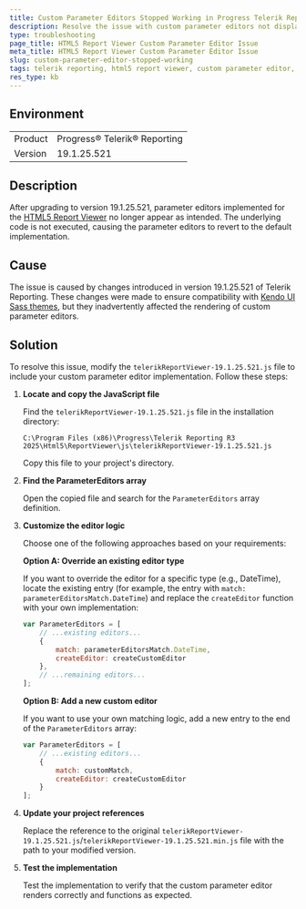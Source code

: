 ```yaml
---
title: Custom Parameter Editors Stopped Working in Progress Telerik Reporting Version 19.1.25.521
description: Resolve the issue with custom parameter editors not displaying in Telerik HTML5 Report Viewer version 19.1.25.521.
type: troubleshooting
page_title: HTML5 Report Viewer Custom Parameter Editor Issue
meta_title: HTML5 Report Viewer Custom Parameter Editor Issue
slug: custom-parameter-editor-stopped-working
tags: telerik reporting, html5 report viewer, custom parameter editor, parameter editors, javascript
res_type: kb
---
```


## Environment

<table>
<tbody>
<tr>
<td>Product</td>
<td>Progress® Telerik® Reporting</td>
</tr>
<tr>
<td>Version</td>
<td>19.1.25.521</td>
</tr>
</tbody>
</table>

## Description

After upgrading to version 19.1.25.521, parameter editors implemented for the [HTML5 Report Viewer](https://docs.telerik.com/reporting/html5-report-viewer) no longer appear as intended. The underlying code is not executed, causing the parameter editors to revert to the default implementation.

## Cause

The issue is caused by changes introduced in version 19.1.25.521 of Telerik Reporting. These changes were made to ensure compatibility with [Kendo UI Sass themes](https://www.telerik.com/kendo-jquery-ui/documentation/styles-and-layout/sass-themes/overview), but they inadvertently affected the rendering of custom parameter editors.

## Solution

To resolve this issue, modify the `telerikReportViewer-19.1.25.521.js` file to include your custom parameter editor implementation. Follow these steps:

1. **Locate and copy the JavaScript file**

   Find the `telerikReportViewer-19.1.25.521.js` file in the installation directory:

   ````
   C:\Program Files (x86)\Progress\Telerik Reporting R3 2025\Html5\ReportViewer\js\telerikReportViewer-19.1.25.521.js
   ````

   Copy this file to your project's directory.

2. **Find the ParameterEditors array**

   Open the copied file and search for the `ParameterEditors` array definition.

3. **Customize the editor logic**

   Choose one of the following approaches based on your requirements:

   **Option A: Override an existing editor type**

   If you want to override the editor for a specific type (e.g., DateTime), locate the existing entry (for example, the entry with `match: parameterEditorsMatch.DateTime`) and replace the `createEditor` function with your own implementation:

   ````javascript
   var ParameterEditors = [
       // ...existing editors...
       {
           match: parameterEditorsMatch.DateTime,
           createEditor: createCustomEditor
       },
       // ...remaining editors...
   ];
   ````

   **Option B: Add a new custom editor**

   If you want to use your own matching logic, add a new entry to the end of the `ParameterEditors` array:

   ````javascript
   var ParameterEditors = [
       // ...existing editors...
       {
           match: customMatch,
           createEditor: createCustomEditor
       }
   ];
   ````

4. **Update your project references**

   Replace the reference to the original `telerikReportViewer-19.1.25.521.js`/`telerikReportViewer-19.1.25.521.min.js` file with the path to your modified version.

5. **Test the implementation**

   Test the implementation to verify that the custom parameter editor renders correctly and functions as expected.